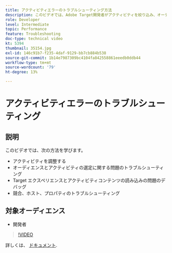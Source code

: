 ```yaml
---
title: アクティビティエラーのトラブルシューティング方法
description: このビデオでは、Adobe Target開発者がアクティビティを絞り込み、オーディエンスとアクティビティの認定に関する問題のトラブルシューティング、Target エクスペリエンスとアクティビティコンテンツの読み込みの問題のデバッグ、競合、ホストおよびプロパティのトラブルシューティングをおこなう方法を示します。
role: Developer
level: Intermediate
topic: Performance
feature: Troubleshooting
doc-type: technical video
kt: 5394
thumbnail: 35154.jpg
exl-id: 146c91b7-f235-4daf-9129-bb7cb884b538
source-git-commit: 1b14e7987309bc4104fa842558861eeedb0ddb44
workflow-type: tm+mt
source-wordcount: '79'
ht-degree: 13%

---
```


# アクティビティエラーのトラブルシューティング

## 説明

このビデオでは、次の方法を学びます。

* アクティビティを調整する
* オーディエンスとアクティビティの選定に関する問題のトラブルシューティング
* Target エクスペリエンスとアクティビティコンテンツの読み込みの問題のデバッグ
* 競合、ホスト、プロパティのトラブルシューティング

## 対象オーディエンス

* 開発者

>[!VIDEO](https://video.tv.adobe.com/v/35154/?quality=12)

詳しくは、 [ドキュメント](https://experienceleague.adobe.com/docs/target/using/troubleshoot/troubleshooting-target.html?lang=en).
